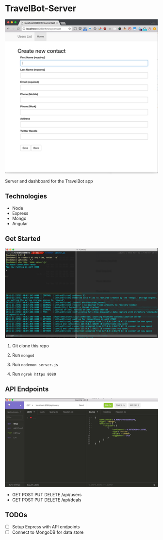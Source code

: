 # TravelBot-Server

![](docs/dash.jpg)

Server and dashboard for the TravelBot app

## Technologies

- Node
- Express
- Mongo
- Angular

## Get Started

![](docs/terminal.jpg)

1. Git clone this repo

2. Run ```mongod```

2. Run ```nodemon server.js```

3. Run ```ngrok https 8080```


## API Endpoints

![](docs/insomnia.jpg)

- GET POST PUT DELETE /api/users
- GET POST PUT DELETE /api/deals


## TODOs

- [ ] Setup Express with API endpoints
- [ ] Connect to MongoDB for data store
